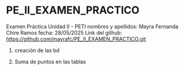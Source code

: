# PE_II_EXAMEN_PRACTICO


Examen Práctica Unidad II - PETI
nombres y apellidos: Mayra Fernanda Chire Ramos
fecha: 28/05/2025
Link del github: https://github.com/mayrafc/PE_II_EXAMEN_PRACTICO.git

1. creación de las bd






2. Suma de puntos en las tablas

